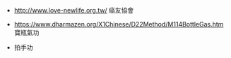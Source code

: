
* http://www.love-newlife.org.tw/ 癌友協會

* https://www.dharmazen.org/X1Chinese/D22Method/M114BottleGas.htm 寶瓶氣功
* 拍手功